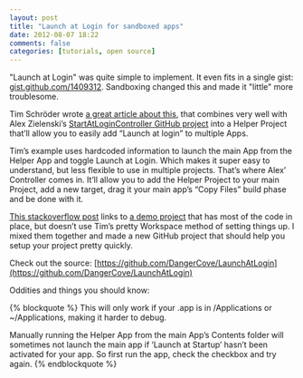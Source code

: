 ```yaml
---
layout: post
title: "Launch at Login for sandboxed apps"
date: 2012-08-07 18:22
comments: false
categories: [tutorials, open source]
---
```


"Launch at Login" was quite simple to implement. It even fits in a single gist: [gist.github.com/1409312](https://gist.github.com/1409312). Sandboxing changed this and made it "little" more troublesome.

Tim Schröder wrote [a great article about this](http://blog.timschroeder.net/2012/07/03/the-launch-at-login-sandbox-project/), that combines very well with Alex Zielenski’s [StartAtLoginController GitHub project](https://github.com/alexzielenski/StartAtLoginController) into a Helper Project that’ll allow you to easily add “Launch at login” to multiple Apps.

Tim’s example uses hardcoded information to launch the main App from the Helper App and toggle Launch at Login. Which makes it super easy to understand, but less flexible to use in multiple projects. That’s where Alex’ Controller comes in. It’ll allow you to add the Helper Project to your main Project, add a new target, drag it your main app’s “Copy Files” build phase and be done with it.

[This stackoverflow post](http://stackoverflow.com/questions/11292058/how-to-add-a-sandboxed-app-to-the-login-items) links to [a demo project](http://ge.tt/6DntY4K/v/0?c) that has most of the code in place, but doesn’t use Tim’s pretty Workspace method of setting things up. I mixed them together and made a new GitHub project that should help you setup your project pretty quickly.

Check out the source: [https://github.com/DangerCove/LaunchAtLogin](https://github.com/DangerCove/LaunchAtLogin)

Oddities and things you should know:

{% blockquote %}
This will only work if your .app is in /Applications or ~/Applications, making it harder to debug.

Manually running the Helper App from the main App’s Contents folder will sometimes not launch the main app if ‘Launch at Startup’ hasn’t been activated for your app. So first run the app, check the checkbox and try again.
{% endblockquote %}
